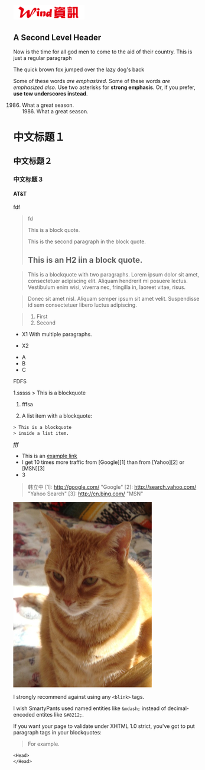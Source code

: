 <link href="../../public/stylesheets/md/markdown.css" rel="stylesheet"></link>

!["wind"](../../public/images/wind.jpg "Wind Corp")
====================
A Second Level Header
--------------------



Now is the time for all god men to come to
the aid of their country. This is just a regular paragraph

The quick brown fox jumped over the lazy
dog's back

Some of these words *are emphasized*.
Some of these words _are emphasized also_.
Use two asterisks for **strong emphasis**.
Or, if you prefer, __use tow underscores instead__.

1986. What a great season.  
1986\. What a great season.

# 中文标题１
## 中文标题２
### 中文标题３
#### AT&T
fdf
>    fd 
>    
> This is a block quote.
>
> This is the second paragraph in the block quote.
>
> ## This is an H2 iin a block quote.

> This is a blockquote with two paragraphs. Lorem ipsum dolor sit amet,
consectetuer adipiscing elit. Aliquam hendrerit mi posuere lectus.
Vestibulum enim wisi, viverra nec, fringilla in, laoreet vitae, risus.

> Donec sit amet nisl. Aliquam semper ipsum sit amet velit. Suspendisse
id sem consectetuer libero luctus adipiscing.

> 1. First
> 2. Second



* X1 
With multiple paragraphs.

* X2

+ A
+ B
+ C

FDFS



1.sssss 
    > This is a blockquote  

1.    fffsa

1.   A list item with a blockquote:

    > This is a blockquote
    > inside a list item.

<!-- -  -->
*fff*
    
- This is an [example link](http://home.wind.com.cn:8000/ "With a title")
- I get 10 times more traffic from [Google][1] than from
[Yahoo][2] or [MSN][3]
- 3
>韩立中
[1]: http://google.com/ "Google"
[2]: http://search.yahoo.com/ "Yahoo Search"
[3]: http://cn.bing.com/ "MSN"


!["My Cat"](../../public/images/cat.jpg "Cat")

I strongly recommend against using any `<blink>` tags.

 

I wish SmartyPants used named entities like `&mdash;`
instead of decimal-encoded entites like `&#8212;`.


If you want your page to validate under XHTML 1.0 strict,
you've got to put paragraph tags in your blockquotes:

<blockquote>
<p>For example.</p>
</blockquote>

```
<Head>
</Head>
```



